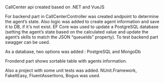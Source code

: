  CallCenter api created based on .NET and VueJS

 For backend part in CallCenterController was created andpoint to determine the agent’s state.
 Also logic was added to create agent information and save it to DB, if it's not exist. EF Core was used to update a PostgreSQL database (setting the agent’s state based on the calculated value and update the agent’s skills to match the JSON “queueIds” property). 
 To test backend part swagger can be used. 

 As a database, two options was added :  PostgreSQL and MongoDb

 Frondend part shows sortable table with agents information.

 Also a project with some unit tests was added. NUnit.Framework, FakeItEasy, FluentAssertions, Bogus was used.
